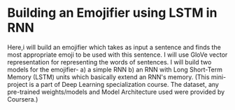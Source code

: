 # Building an Emojifier using LSTM in RNN

Here,i will build an emojifier which takes as input a sentence and finds the most appropriate emoji to be used with this sentence.
I will use GloVe vector representation for representing the words of sentences.
I will build two models for the emojifier-
 a) a simple RNN
 b) an RNN with Long Short-Term Memory (LSTM) units which basically extend an RNN's memory.
(This mini-project is a part of Deep Learning specialization course. The dataset, any pre-trained weights/models and Model Architecture used were provided by Coursera.)

